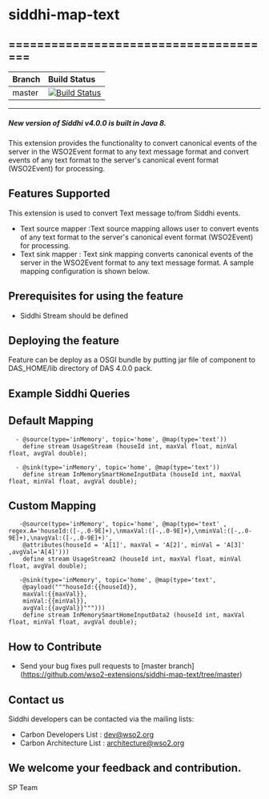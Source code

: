# siddhi-map-text
======================================
---
|  Branch | Build Status |
| :------ |:------------ | 
| master  | [![Build Status](https://wso2.org/jenkins/view/All%20Builds/job/siddhi/job/siddhi-map-text/badge/icon)](https://wso2.org/jenkins/view/All%20Builds/job/siddhi/job/siddhi-map-text/) |
---
##### New version of Siddhi v4.0.0 is built in Java 8.

This extension provides the functionality to convert canonical events of the server in the WSO2Event format to any text message format
and convert events of any text format to the server's canonical event format (WSO2Event) for processing.

Features Supported
------------------
This extension is used to convert Text message to/from Siddhi events.

  - Text source mapper :Text source mapping allows user to convert events of any text format to the server's canonical event format (WSO2Event) for processing.
  - Text sink mapper : Text sink mapping converts canonical events of the server in the WSO2Event format to any text message format. A sample mapping configuration is shown below.

Prerequisites for using the feature
------------------
  - Siddhi Stream should be defined

Deploying the feature
------------------
   Feature can be deploy as a OSGI bundle by putting jar file of component to DAS_HOME/lib directory of DAS 4.0.0 pack.

Example Siddhi Queries
------------------
Default Mapping
--------------
      - @source(type='inMemory', topic='home', @map(type='text'))
        define stream UsageStream (houseId int, maxVal float, minVal float, avgVal double);

      - @sink(type='inMemory', topic='home', @map(type='text'))
        define stream InMemorySmartHomeInputData (houseId int, maxVal float, minVal float, avgVal double);
Custom Mapping
--------------
       -@source(type='inMemory', topic='home', @map(type='text' , regex.A='houseId:([-,.0-9E]+),\nmaxVal:([-,.0-9E]+),\nminVal:([-,.0-9E]+),\navgVal:([-,.0-9E]+)',
        @attributes(houseId = 'A[1]', maxVal = 'A[2]', minVal = 'A[3]' ,avgVal='A[4]')))
        define stream UsageStream2 (houseId int, maxVal float, minVal float, avgVal double);

       -@sink(type='inMemory', topic='home', @map(type='text',
        @payload("""houseId:{{houseId}},
        maxVal:{{maxVal}},
        minVal:{{minVal}},
        avgVal:{{avgVal}}""")))
        define stream InMemorySmartHomeInputData2 (houseId int, maxVal float, minVal float, avgVal double);

How to Contribute
------------------
   * Send your bug fixes pull requests to [master branch] (https://github.com/wso2-extensions/siddhi-map-text/tree/master)

Contact us
------------------
   Siddhi developers can be contacted via the mailing lists:

   * Carbon Developers List : dev@wso2.org
   * Carbon Architecture List : architecture@wso2.org

We welcome your feedback and contribution.
------------------
SP Team
